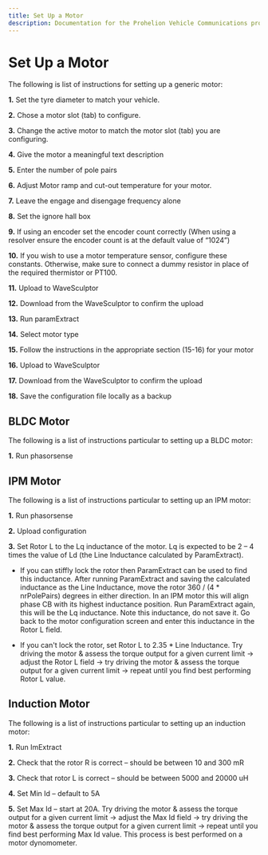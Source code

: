 ```yaml
---
title: Set Up a Motor 
description: Documentation for the Prohelion Vehicle Communications protocol
---
```


# Set Up a Motor

The following is list of instructions for setting up a generic motor:

__1.__	Set the tyre diameter to match your vehicle.

__2.__	Chose a motor slot (tab) to configure.

__3.__	Change the active motor to match the motor slot (tab) you are configuring.

__4.__	Give the motor a meaningful text description

__5.__	Enter the number of pole pairs

__6.__	Adjust Motor ramp and cut-out temperature for your motor.

__7.__	Leave the engage and disengage frequency alone

__8.__	Set the ignore hall box

__9.__	If using an encoder set the encoder count correctly (When using a resolver ensure the encoder count is at the default value of “1024”)

__10.__	If you wish to use a motor temperature sensor, configure these constants. Otherwise, make sure to connect a dummy resistor in place of the required thermistor or PT100.

__11.__	Upload to WaveSculptor

__12.__	Download from the WaveSculptor to confirm the upload

__13.__	Run paramExtract

__14.__	Select motor type

__15.__	Follow the instructions in the appropriate section (15-16) for your motor

__16.__	Upload to WaveSculptor

__17.__	Download from the WaveSculptor to confirm the upload

__18.__	Save the configuration file locally as a backup

## BLDC Motor

The following is a list of instructions particular to setting up a BLDC motor:

__1.__	Run phasorsense

## IPM Motor

The following is a list of instructions particular to setting up an IPM motor:

__1.__	Run phasorsense

__2.__	Upload configuration

__3.__	Set Rotor L to the Lq inductance of the motor. Lq is expected to be 2 – 4 times the value of Ld (the Line Inductance calculated by ParamExtract).

 - If you can stiffly lock the rotor then ParamExtract can be used to find this inductance. After running ParamExtract and saving the calculated inductance as the Line Inductance, move the rotor 360 / (4 * nrPolePairs) degrees in either direction. In an IPM motor this will align phase CB with its highest inductance position. Run ParamExtract again, this will be the Lq inductance. Note this inductance, do not save it. Go back to the motor configuration screen and enter this inductance in the Rotor L field.

 - If you can't lock the rotor, set Rotor L to 2.35 * Line Inductance. Try driving the motor & assess the torque output for a given current limit → adjust the Rotor L field → try driving the motor & assess the torque output for a given current limit → repeat until you find best performing Rotor L value.

## Induction Motor

The following is a list of instructions particular to setting up an induction motor:

__1.__	Run ImExtract

__2.__	Check that the rotor R is correct – should be between 10 and 300 mR

__3.__	Check that rotor L is correct – should be between 5000 and 20000 uH

__4.__	Set Min Id – default to 5A

__5.__	Set Max Id – start at 20A. Try driving the motor & assess the torque output for a given current limit → adjust the Max Id field → try driving the motor & assess the torque output for a given current limit → repeat until you find best performing Max Id value.  This process is best performed on a motor dynomometer.
